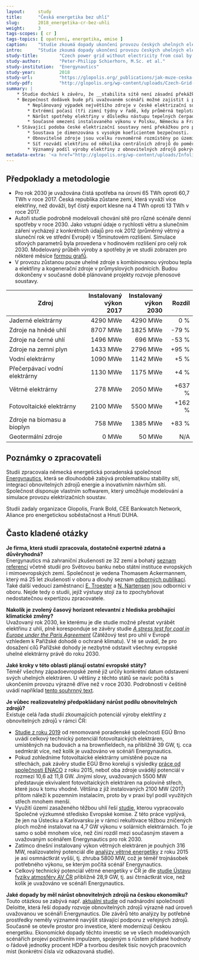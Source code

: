 ```yaml
---
layout:     study
title:      "Česká energetika bez uhlí"
slug:       2018_energetika-cr-bez-uhli
weight:     3
tags-scopes: [ cr ]
tags-topics: [ opatreni, energetika, emise ]
caption:    "Studie zkoumá dopady ukončení provozu českých uhelných elektráren a rozvoje obnovitelných zdrojů k roku 2030."
intro:      "Studie zkoumá dopady ukončení provozu českých uhelných elektráren (které jsou aktuálně jedním z hlavních zdrojů emisí CO<sub>2</sub> v ČR) na stabilitu elektrizační soustavy, při současném rozvoji obnovitelných zdrojů. Reaguje tak na častý argument proti transformaci české energetiky, poukazující právě na ohrožení bezpečnosti dodávek elektřiny."
study-title:        "Czech power grid without electricity from coal by 2030"
study-author:       "Peter-Philipp Schierhorn, M.Sc. et al."
study-institution:  "Energynautics"
study-year:         2018
study-url:          "https://glopolis.org/_publications/jak-muze-ceska-sit-zvladnout-utlum-uhelnych-elektraren-a-nastup-obnovitelnych-zdroju"
study-pdf:          "http://glopolis.org/wp-content/uploads/Czech-Grid-Without-Coal-By-2030_fin.pdf"
summary: |
    * Studie dochází k závěru, že __stabilita sítě není zásadní překážkou pro přechod české energetiky od uhlí k obnovitelným zdrojům.__
    * Bezpečnost dodávek bude při uvažovaném scénáři možné zajistit i pro následující události/varianty dalšího vývoje:
        * Neplánovaný výpadek největšího zdroje v české elektrizační soustavě (blok jaderné elektrárny Temelín).
        * Extrémní počasí (tři zimní týdny v řadě, kdy průměrná teplota dosahuje -15 °C a současně je velmi nízká produkce větrných elektráren).
        * Nárůst spotřeby elektřiny v důsledku nástupu tepelných čerpadel a elektromobility.
        * Současné omezení instalovaného výkonu v Polsku, Německu a Francii.
    * Stávající podoba české elektrizační soustavy není překážkou pro přechod na čistější energetiku, díky těmto důvodům:
        * Soustava je dimenzována s vysokým koeficientem bezpečnosti.
        * Obnovitelné zdroje jsou vcelku rovnoměrně rozmístěny po území České republiky. Přenos větrné elektřiny na velké vzdálenosti, jak je známe z Velké Británie nebo Německa, zde nepředstavuje vážný problém.
        * Síť rozvádí elektřinu od několika centrálních zdrojů do poměrně vzdálených míst spotřeby. To je rozdíl ve srovnání s Velkou Británií nebo Německem, kde jsou elektrárny často postaveny v blízkostí míst s vysokou spotřebou.
        * Významný podíl výroby elektřiny z obnovitelných zdrojů pokrývají zdroje na biomasu a bioplyn, které jsou do určité míry dispečersky řiditelné.
metadata-extra: '<a href="http://glopolis.org/wp-content/uploads/Infolist-sit-bez-uhli.pdf" id="study-link-3" class="btn btn-secondary">Infolist studie (česky)</a>'
---
```


## Předpoklady a metodologie

* Pro rok 2030 je uvažována čistá spotřeba na úrovni 65 TWh oproti 60,7 TWh v roce 2017. Česká republika zůstane zemí, která vyváží více elektřiny, než dováží, byť čistý export klesne na 4 TWh oproti 13 TWh v roce 2017.
* Autoři studie podrobně modelovali chování sítě pro různé scénáře denní spotřeby v roce 2030. Jako vstupní údaje o rychlosti větru a slunečním záření vycházejí z konkrétních údajů pro rok 2012 (průměrný větrný a sluneční rok ve střední Evropě) v 15minutovém rozlišení. Simulace síťových parametrů byla provedena v hodinovém rozlišení pro celý rok 2030. Modelovaný průběh výroby a spotřeby je ve studii zobrazen pro některé měsíce [formou grafů](http://glopolis.org/wp-content/uploads/Czech-Grid-Without-Coal-By-2030_fin.pdf#page=22).
* V provozu zůstanou pouze uhelné zdroje s kombinovanou výrobou tepla a elektřiny a kogenerační zdroje v průmyslových podnicích. Budou dokončeny v současné době plánované projekty rozvoje přenosové soustavy.

<div class="table table-striped table-hover" markdown="1">

| Zdroj                | Instalovaný<br/>výkon 2017 | Instalovaný<br/>výkon 2030 | Rozdíl |
| -------------------- |-----------------------:| ----------:| ------:|
| Jaderné elektrárny   | 4290 MWe               | 4290 MWe   |    0 % |
| Zdroje na hnědé uhlí | 8707 MWe               | 1825 MWe   |  -79 % |
| Zdroje na černé uhlí | 1496 MWe               | 696 MWe    |  -53 % |
| Zdroje na zemní plyn | 1433 MWe               | 2796 MWe   |  +95 % |
| Vodní elektrárny     | 1090 MWe               | 1142 MWe   |   +5 % |
| Přečerpávací vodní elektrárny | 1130 MWe      | 1175 MWe   |   +4 % |
| Větrné elektrárny    | 278 MWe                | 2050 MWe   | +637 % |
| Fotovoltaické elektrárny | 2100 MWe           | 5500 MWe   | +162 % |
| Zdroje na biomasu a bioplyn |  758 MWe        | 1385 MWe   |  +83 % |
| Geotermální zdroje   | 0 MWe                  | 50 MWe     |    N/A |

</div>

## Poznámky o zpracovateli

Studii zpracovala německá energetická poradenská společnost [Energynautics](https://energynautics.com/en/), která se dlouhodobě zabývá problematikou stability sítí, integrací obnovitelných zdrojů energie a inovativním návrhům sítí. Společnost disponuje vlastním softwarem, který umožňuje modelování a simulace provozu elektrizačních soustav.

Studii zadaly organizace Glopolis, Frank Bold, CEE Bankwatch Network, Aliance pro energetickou soběstačnost a Hnutí DUHA.

## Často kladené otázky

__Je firma, která studii zpracovala, dostatečně expertně zdatná a důvěryhodná?__  
Energynautics má zahraniční zkušenosti ze 32 zemí a bohatý [seznam referencí](https://energynautics.com/en/references/) včetně studií pro Světovou banku nebo státní instituce evropských i mimoevropských zemí. Společnost je vedena Thomasem Ackermannem, který má 25 let zkušeností v oboru a dlouhý seznam [odborných publikací](https://energynautics.com/content/uploads/Publications_Ackermann.pdf).
Také další vedoucí zaměstnanci [E. Troester](https://energynautics.com/content/uploads/2016/11/Publications_Troester.pdf) a [N. Nartensen](https://energynautics.com/content/uploads/CV_Martensen_english.pdf) jsou odborníci v oboru. Nejde tedy o studii, jejíž výstupy stojí za to zpochybňovat nedostatečnou expertizou zpracovatele.  

__Nakolik je zvolený časový horizont relevantní z hlediska probíhající klimatické změny?__  
Uvažovaný rok 2030, ke kterému je dle studie možné přestat vyrábět elektřinu z uhlí, plně koresponduje se závěry studie *[A stress test for coal in Europe under the Paris Agreement](https://climateanalytics.org/media/eu_coal_stress_test_report_2017.pdf)* (Zátěžový test pro uhlí v Evropě vzhledem k Pařížské dohodě o ochraně klimatu). V té se uvádí, že pro dosažení cílů Pařížské dohody je nezbytné odstavit všechny evropské uhelné elektrárny právě do roku 2030.

__Jaké kroky v této oblasti plánují ostatní evropské státy?__  
Téměř všechny západoevropské země již určily konkrétní datum odstavení svých uhelných elektráren. U většiny z těchto států se navíc počítá s ukončením provozu výrazně dříve než v roce 2030. Podrobnosti v češtině uvádí například [tento souhrnný text](https://www.irozhlas.cz/zpravy-domov/uhli-klima-cez-energetika-obnovitelne-zdroje_1904020600_jab).

__Je vůbec realizovatelný předpokládaný nárůst podílu obnovitelných zdrojů?__  
Existuje celá řada studií zkoumajících potenciál výroby elektřiny z obnovitelných zdrojů v rámci ČR:

* [Studie z roku 2019](https://www.solarniasociace.cz/aktuality/20190107_oponentni-posudek-k-nkep-pro-fve.pdf) od renomované poradenské společnosti EGÚ Brno uvádí celkový technický potenciál fotovoltaických elektráren, umístěných na budovách a na brownfieldech, na přibližně 39 GW, tj. cca sedmkrát více, než kolik je uvažováno ve scénáři Energynautics.
* Pokud zohledníme fotovoltaické elektrárny umístěné pouze na střechách, pak závěry studie EGÚ Brno korelují s výsledky [práce od společnosti ENACO](http://files.odpady.webnode.cz/200006128-0d90a0e8a8/CZEPHO%20-%20potenci%C3%A1l%20sol%C3%A1rn%C3%AD%20energetiky%20v%20%C4%8CR%20-%20FINAL%201.1.pdf) z roku 2015, neboť oba zdroje uvádějí potenciál v rozmezí 10,6 až 11,8 GW. Jinými slovy, uvažovaných 5500 MW představuje ekvivalent fotovoltaických elektráren na polovině střech, které jsou k tomu vhodné. Většina z již instalovaných 2100 MW (2017) přitom náleží k pozemním instalacím, proto by v praxi byl podíl využitých střech mnohem menší.
* Využití území zasaženého těžbou uhlí řeší [studie](https://www.mdpi.com/2071-1050/11/13/3703/), kterou vypracovalo Společné výzkumné středisko Evropské komise. Z této práce vyplývá, že jen na Ústecku a Karlovarsku je v rámci rekultivace těžbou zničených ploch možné instalovat na 4,7 GW výkonu v solárních elektrárnách. To je samo o sobě mnohem více, než činí rozdíl mezi současným stavem a uvažovaným scénářem Energynautics pro rok 2030.
* Zatímco dnešní instalovaný výkon větrných elektráren je pouhých 316 MW, realizovatelný potenciál dle [analýzy větrné energetiky](http://www.csve.cz/img/wysiwyg/file/KomoraOZE_analyza-potencial-OZE_dilci-VTE_log.pdf) z roku 2015 je asi osmnáctkrát vyšší, tj. zhruba 5800 MW, což je téměř trojnásobek potřebného výkonu, se kterým počítá scénář Energynautics.
* Celkový technický potenciál větrné energetiky v ČR je dle [studie Ústavu fyziky atmosféry AV ČR](http://www.csve.cz/img/wysiwyg/file/VtE_potencial2012.pdf) přibližně 28,9 GW, tj. asi čtrnáctkrát více, než kolik je uvažováno ve scénáři Energynautics.

__Jaké dopady by měl nárůst obnovitelných zdrojů na českou ekonomiku?__  
Touto otázkou se zabývá např. [aktuální studie](https://www2.deloitte.com/content/dam/Deloitte/cz/Documents/energy-resources/rozvoj_obnovitelnych_zdroju_do_roku_2030_3.pdf ) od nadnárodní společnosti Deloitte, která řeší dopady rozvoje obnovitelných zdrojů výrazně nad úroveň uvažovanou ve scénáři Energynautics. Dle závěrů této analýzy by potřebné prostředky neměly významně navýšit stávající podporu z veřejných zdrojů. Současně se otevře prostor pro investice, které modernizují českou energetiku. Ekonomické dopady těchto investic se ve všech modelovaných scénářích projeví pozitivním impulzem, spojeným s růstem přidané hodnoty o řádově jednotky procent HDP a tvorbou desítek tisíc nových pracovních míst (konkrétní čísla viz odkazovaná studie).
